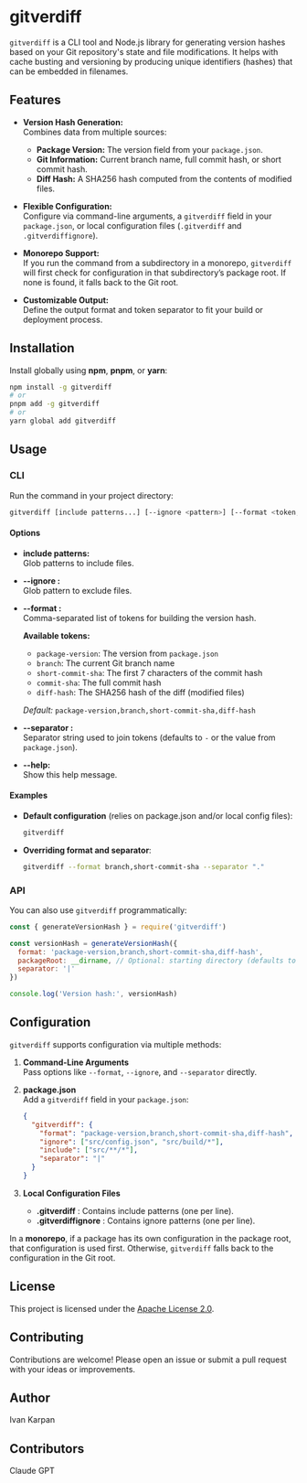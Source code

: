 # gitverdiff

`gitverdiff` is a CLI tool and Node.js library for generating version hashes based on your Git repository's state and file modifications. It helps with cache busting and versioning by producing unique identifiers (hashes) that can be embedded in filenames.

## Features

- **Version Hash Generation:**  
  Combines data from multiple sources:
  - **Package Version:** The version field from your `package.json`.
  - **Git Information:** Current branch name, full commit hash, or short commit hash.
  - **Diff Hash:** A SHA256 hash computed from the contents of modified files.

- **Flexible Configuration:**  
  Configure via command-line arguments, a `gitverdiff` field in your `package.json`, or local configuration files (`.gitverdiff` and `.gitverdiffignore`).

- **Monorepo Support:**  
  If you run the command from a subdirectory in a monorepo, `gitverdiff` will first check for configuration in that subdirectory’s package root. If none is found, it falls back to the Git root.

- **Customizable Output:**  
  Define the output format and token separator to fit your build or deployment process.

## Installation

Install globally using **npm**, **pnpm**, or **yarn**:

```bash
npm install -g gitverdiff
# or
pnpm add -g gitverdiff
# or
yarn global add gitverdiff
```

## Usage

### CLI

Run the command in your project directory:

```bash
gitverdiff [include patterns...] [--ignore <pattern>] [--format <token,token,...>] [--separator <separator>] [--help]
```

#### Options

- **include patterns:**  
  Glob patterns to include files.

- **--ignore <pattern>:**  
  Glob pattern to exclude files.

- **--format <tokens>:**  
  Comma-separated list of tokens for building the version hash.

  **Available tokens:**
  - `package-version`: The version from `package.json`
  - `branch`: The current Git branch name
  - `short-commit-sha`: The first 7 characters of the commit hash
  - `commit-sha`: The full commit hash
  - `diff-hash`: The SHA256 hash of the diff (modified files)

  *Default:* `package-version,branch,short-commit-sha,diff-hash`

- **--separator <separator>:**  
  Separator string used to join tokens (defaults to `-` or the value from `package.json`).

- **--help:**  
  Show this help message.

#### Examples

- **Default configuration** (relies on package.json and/or local config files):
  ```bash
  gitverdiff
  ```

- **Overriding format and separator**:
  ```bash
  gitverdiff --format branch,short-commit-sha --separator "."
  ```

### API

You can also use `gitverdiff` programmatically:

```js
const { generateVersionHash } = require('gitverdiff')

const versionHash = generateVersionHash({
  format: 'package-version,branch,short-commit-sha,diff-hash',
  packageRoot: __dirname, // Optional: starting directory (defaults to process.cwd())
  separator: '|'
})

console.log('Version hash:', versionHash)
```

## Configuration

`gitverdiff` supports configuration via multiple methods:

1. **Command-Line Arguments**  
   Pass options like `--format`, `--ignore`, and `--separator` directly.

2. **package.json**  
   Add a `gitverdiff` field in your `package.json`:
   ```json
   {
     "gitverdiff": {
       "format": "package-version,branch,short-commit-sha,diff-hash",
       "ignore": ["src/config.json", "src/build/*"],
       "include": ["src/**/*"],
       "separator": "|"
     }
   }
   ```

3. **Local Configuration Files**  
   - **.gitverdiff** : Contains include patterns (one per line).
   - **.gitverdiffignore** : Contains ignore patterns (one per line).

In a **monorepo**, if a package has its own configuration in the package root, that configuration is used first. Otherwise, `gitverdiff` falls back to the configuration in the Git root.

## License

This project is licensed under the [Apache License 2.0](LICENSE).

## Contributing

Contributions are welcome! Please open an issue or submit a pull request with your ideas or improvements.

## Author

Ivan Karpan

## Contributors

Claude
GPT

